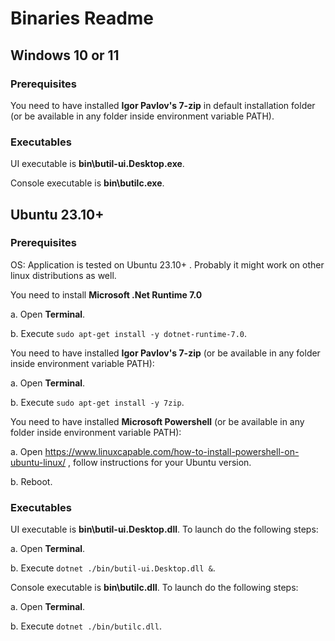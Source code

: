 # Binaries Readme

## Windows 10 or 11

### Prerequisites

You need to have installed **Igor Pavlov's 7-zip** in default installation folder (or be available in any folder inside environment variable PATH).

### Executables

UI executable is **bin\butil-ui.Desktop.exe**.

Console executable is **bin\butilc.exe**.

## Ubuntu 23.10+

### Prerequisites

OS: Application is tested on Ubuntu 23.10+ . Probably it might work on other linux distributions as well.

You need to install **Microsoft .Net Runtime 7.0**

a. Open **Terminal**.

b. Execute `sudo apt-get install -y dotnet-runtime-7.0`.

You need to have installed **Igor Pavlov's 7-zip** (or be available in any folder inside environment variable PATH):

a. Open **Terminal**.

b. Execute `sudo apt-get install -y 7zip`.

You need to have installed **Microsoft Powershell** (or be available in any folder inside environment variable PATH):

a. Open https://www.linuxcapable.com/how-to-install-powershell-on-ubuntu-linux/ , follow instructions for your Ubuntu version.

b. Reboot.

### Executables

UI executable is **bin\butil-ui.Desktop.dll**. To launch do the following steps:

a. Open **Terminal**.

b. Execute `dotnet ./bin/butil-ui.Desktop.dll &`.

Console executable is **bin\butilc.dll**. To launch do the following steps:

a. Open **Terminal**.

b. Execute `dotnet ./bin/butilc.dll`.